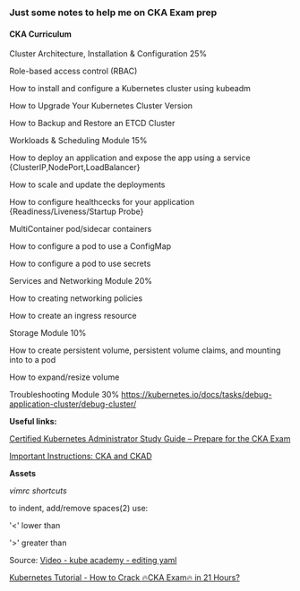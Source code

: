 <h3>Just some notes to help me on CKA Exam prep</h3>

<h4>CKA Curriculum</h4>

Cluster Architecture, Installation & Configuration	25%

Role-based access control (RBAC)

How to install and configure a Kubernetes cluster using kubeadm

How to Upgrade Your Kubernetes Cluster Version

How to Backup and Restore an ETCD Cluster


Workloads & Scheduling Module 15%

How to deploy an application and expose the app using a service {ClusterIP,NodePort,LoadBalancer}

How to scale and update the deployments

How to configure healthcecks for your application {Readiness/Liveness/Startup Probe}

MultiContainer pod/sidecar containers

How to configure a pod to use a ConfigMap 

How to configure a pod to use secrets


Services and Networking Module 20%

How to creating networking policies

How to create an ingress resource


Storage Module 10%


How to create persistent volume, persistent volume claims, and mounting into to a pod

How to expand/resize volume


Troubleshooting Module 30%
https://kubernetes.io/docs/tasks/debug-application-cluster/debug-cluster/



**Useful links:**

[Certified Kubernetes Administrator Study Guide – Prepare for the CKA Exam](https://docs.linuxfoundation.org/tc-docs/certification/tips-cka-and-ckad)

[Important Instructions: CKA and CKAD](https://docs.linuxfoundation.org/tc-docs/certification/tips-cka-and-ckad)


**Assets**

*vimrc shortcuts*

to indent, add/remove spaces(2) use:

'<' lower than

'>' greater than

Source: 
[Video - kube academy - editing yaml](https://kube.academy/courses/how-to-prepare-for-the-cka-exam/lessons/editing-yaml-with-vim)


[Kubernetes Tutorial - How to Crack 🔥CKA Exam🔥 in 21 Hours?](https://www.youtube.com/watch?v=pHmTDB_qI6k)
